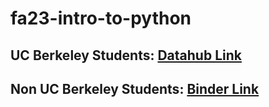 # fa23-intro-to-python
## UC Berkeley Students: [Datahub Link](http://datahub.berkeley.edu/hub/user-redirect/git-sync?repo=https://github.com/ucbdatadiscovery/fa23-workshops&branch=main&subpath=intro-to-python.ipynb)

## Non UC Berkeley Students: [Binder Link]()
